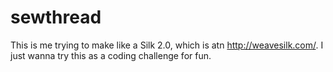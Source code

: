 # sewthread

This is me trying to make like a Silk 2.0, which is atn http://weavesilk.com/. I just wanna try this as a coding challenge for fun.
